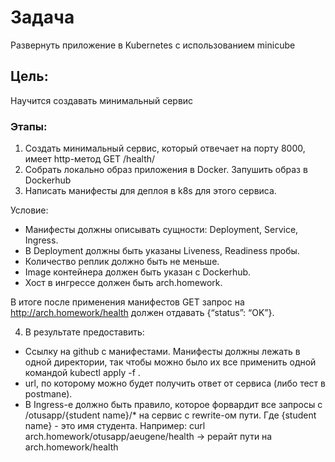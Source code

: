 # Задача
Развернуть приложение в Kubernetes с использованием minicube

## Цель:
Научится создавать минимальный сервис

### Этапы:
1. Создать минимальный сервис, который отвечает на порту 8000, имеет http-метод GET /health/
2. Cобрать локально образ приложения в Docker. Запушить образ в Dockerhub
3. Написать манифесты для деплоя в k8s для этого сервиса.

Условие:
 - Манифесты должны описывать сущности: Deployment, Service, Ingress. 
 - В Deployment должны быть указаны Liveness, Readiness пробы.
 - Количество реплик должно быть не меньше. 
 - Image контейнера должен быть указан с Dockerhub.
 - Хост в ингрессе должен быть arch.homework. 

 В итоге после применения манифестов GET запрос на http://arch.homework/health должен отдавать {“status”: “OK”}.

4. В результате предоставить:
 - Ссылку на github c манифестами. Манифесты должны лежать в одной директории, так чтобы можно было их все применить одной командой kubectl apply -f .
 - url, по которому можно будет получить ответ от сервиса (либо тест в postmanе).
 - В Ingress-е должно быть правило, которое форвардит все запросы с /otusapp/{student name}/* на сервис с rewrite-ом пути. Где {student name} - это имя студента. Например: curl arch.homework/otusapp/aeugene/health -> рерайт пути на arch.homework/health
